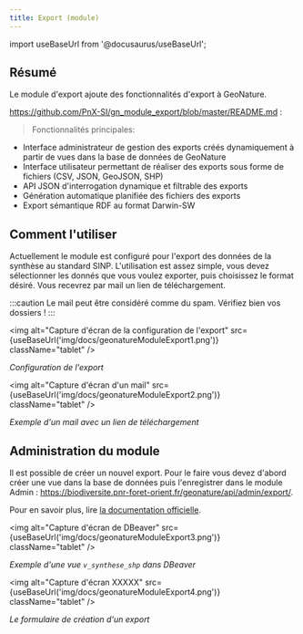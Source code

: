 ```yaml
---
title: Export (module)
---
```

import useBaseUrl from '@docusaurus/useBaseUrl';

## Résumé

Le module d'export ajoute des fonctionnalités d'export à GeoNature.

<https://github.com/PnX-SI/gn_module_export/blob/master/README.md> :
> Fonctionnalités principales:
  * Interface administrateur de gestion des exports créés dynamiquement à partir de vues dans la base de données de GeoNature
  * Interface utilisateur permettant de réaliser des exports sous forme de fichiers (CSV, JSON, GeoJSON, SHP)
  * API JSON d'interrogation dynamique et filtrable des exports
  * Génération automatique planifiée des fichiers des exports
  * Export sémantique RDF au format Darwin-SW

## Comment l'utiliser

Actuellement le module est configuré pour l'export des données de la synthèse au standard SINP. L'utilisation est assez simple, vous devez sélectionner les donnés que vous voulez exporter, puis choisissez le format désiré. Vous recevrez par mail un lien de téléchargement.

:::caution
Le mail peut être considéré comme du spam. Vérifiez bien vos dossiers !
:::

<img alt="Capture d'écran de la configuration de l'export" src={useBaseUrl('img/docs/geonatureModuleExport1.png')} className="tablet" />

*Configuration de l'export*

<img alt="Capture d'écran d'un mail" src={useBaseUrl('img/docs/geonatureModuleExport2.png')} className="tablet" />

*Exemple d'un mail avec un lien de téléchargement*

## Administration du module

Il est possible de créer un nouvel export. Pour le faire vous devez d'abord créer une vue dans la base de données puis l'enregistrer dans le module Admin : <https://biodiversite.pnr-foret-orient.fr/geonature/api/admin/export/>.

Pour en savoir plus, lire [la documentation officielle](https://github.com/PnX-SI/gn_module_export/blob/master/README.md#administration-du-module).

<img alt="Capture d'écran de DBeaver" src={useBaseUrl('img/docs/geonatureModuleExport3.png')} className="tablet" />

*Exemple d'une vue `v_synthese_shp` dans DBeaver*

<img alt="Capture d'écran XXXXX" src={useBaseUrl('img/docs/geonatureModuleExport4.png')} className="tablet" />

*Le formulaire de création d'un export*
